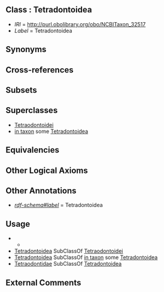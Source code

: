 
## Class : Tetradontoidea

 * *IRI* = http://purl.obolibrary.org/obo/NCBITaxon_32517
 * *Label* = Tetradontoidea

## Synonyms


## Cross-references


## Subsets


## Superclasses

 * [Tetraodontoidei](../../NCBITaxon/28/NCBITaxon_31028.md)
 * [in taxon](../../RO/62/RO_0002162.md) some [Tetradontoidea](../../NCBITaxon/17/NCBITaxon_32517.md)

## Equivalencies


## Other Logical Axioms


## Other Annotations

 * *[rdf-schema#label](../../el/rdf-schema#label.md)* = Tetradontoidea

## Usage

 * -
 * [Tetradontoidea](../../NCBITaxon/17/NCBITaxon_32517.md) SubClassOf [Tetraodontoidei](../../NCBITaxon/28/NCBITaxon_31028.md)
 * [Tetradontoidea](../../NCBITaxon/17/NCBITaxon_32517.md) SubClassOf [in taxon](../../RO/62/RO_0002162.md) some [Tetradontoidea](../../NCBITaxon/17/NCBITaxon_32517.md)
 * [Tetraodontidae](../../NCBITaxon/31/NCBITaxon_31031.md) SubClassOf [Tetradontoidea](../../NCBITaxon/17/NCBITaxon_32517.md)

## External Comments

